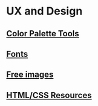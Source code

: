 # UX and Design

## [Color Palette Tools](color-tools.md)
## [Fonts](fonts.md)
## [Free images](free-images.md)
## [HTML/CSS Resources](html-css.md)